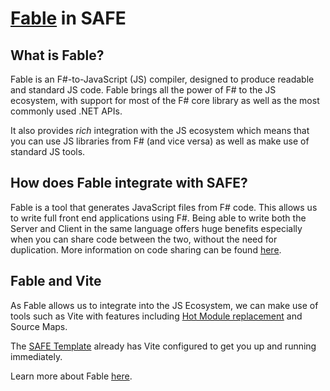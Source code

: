 # [Fable](http://fable.io/) in SAFE

## What is Fable?


Fable is an F#-to-JavaScript (JS) compiler, designed to produce readable and standard JS code. Fable brings all the power of F# to the JS ecosystem, with support for most of the F# core library as well as the most commonly used .NET APIs.

It also provides *rich* integration with the JS ecosystem which means that you can use JS libraries from F# (and vice versa) as well as make use of standard JS tools.

## How does Fable integrate with SAFE?

Fable is a tool that generates JavaScript files from F# code. This allows us to write full front end applications using F#. Being able to write both the Server and Client in the same language offers huge benefits especially when you can share code between the two, without the need for duplication. More information on code sharing can be found [here](feature-clientserver.md).

## Fable and Vite

As Fable allows us to integrate into the JS Ecosystem, we can make use of tools such as Vite with features including [Hot Module replacement](feature-hmr.md) and Source Maps.

The [SAFE Template](template-overview.md) already has Vite configured to get you up and running immediately.

Learn more about Fable [here](http://fable.io/).
